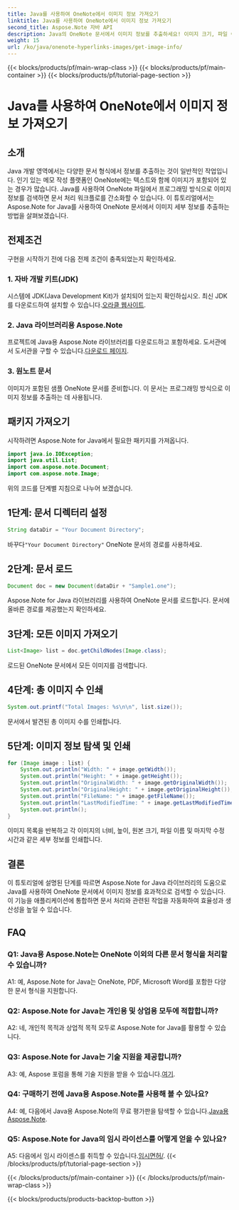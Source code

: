 ```yaml
---
title: Java를 사용하여 OneNote에서 이미지 정보 가져오기
linktitle: Java를 사용하여 OneNote에서 이미지 정보 가져오기
second_title: Aspose.Note 자바 API
description: Java의 OneNote 문서에서 이미지 정보를 추출하세요! 이미지 크기, 파일 이름 등을 확인하세요. 쉬운 단계 및 코드 예제가 포함되어 있습니다. #OneNote #Java #Aspose
weight: 15
url: /ko/java/onenote-hyperlinks-images/get-image-info/
---
```


{{< blocks/products/pf/main-wrap-class >}}
{{< blocks/products/pf/main-container >}}
{{< blocks/products/pf/tutorial-page-section >}}

# Java를 사용하여 OneNote에서 이미지 정보 가져오기

## 소개

Java 개발 영역에서는 다양한 문서 형식에서 정보를 추출하는 것이 일반적인 작업입니다. 인기 있는 메모 작성 플랫폼인 OneNote에는 텍스트와 함께 이미지가 포함되어 있는 경우가 많습니다. Java를 사용하여 OneNote 파일에서 프로그래밍 방식으로 이미지 정보를 검색하면 문서 처리 워크플로를 간소화할 수 있습니다. 이 튜토리얼에서는 Aspose.Note for Java를 사용하여 OneNote 문서에서 이미지 세부 정보를 추출하는 방법을 살펴보겠습니다.

## 전제조건

구현을 시작하기 전에 다음 전제 조건이 충족되었는지 확인하세요.

### 1. 자바 개발 키트(JDK)

시스템에 JDK(Java Development Kit)가 설치되어 있는지 확인하십시오. 최신 JDK를 다운로드하여 설치할 수 있습니다.[오라클 웹사이트](https://www.oracle.com/java/technologies/javase-jdk15-downloads.html).

### 2. Java 라이브러리용 Aspose.Note

 프로젝트에 Java용 Aspose.Note 라이브러리를 다운로드하고 포함하세요. 도서관에서 도서관을 구할 수 있습니다.[다운로드 페이지](https://releases.aspose.com/note/java/).

### 3. 원노트 문서

이미지가 포함된 샘플 OneNote 문서를 준비합니다. 이 문서는 프로그래밍 방식으로 이미지 정보를 추출하는 데 사용됩니다.

## 패키지 가져오기

시작하려면 Aspose.Note for Java에서 필요한 패키지를 가져옵니다.

```java
import java.io.IOException;
import java.util.List;
import com.aspose.note.Document;
import com.aspose.note.Image;
```

위의 코드를 단계별 지침으로 나누어 보겠습니다.

## 1단계: 문서 디렉터리 설정

```java
String dataDir = "Your Document Directory";
```

 바꾸다`"Your Document Directory"` OneNote 문서의 경로를 사용하세요.

## 2단계: 문서 로드

```java
Document doc = new Document(dataDir + "Sample1.one");
```

Aspose.Note for Java 라이브러리를 사용하여 OneNote 문서를 로드합니다. 문서에 올바른 경로를 제공했는지 확인하세요.

## 3단계: 모든 이미지 가져오기

```java
List<Image> list = doc.getChildNodes(Image.class);
```

로드된 OneNote 문서에서 모든 이미지를 검색합니다.

## 4단계: 총 이미지 수 인쇄

```java
System.out.printf("Total Images: %s\n\n", list.size());
```

문서에서 발견된 총 이미지 수를 인쇄합니다.

## 5단계: 이미지 정보 탐색 및 인쇄

```java
for (Image image : list) {
    System.out.println("Width: " + image.getWidth());
    System.out.println("Height: " + image.getHeight());
    System.out.println("OriginalWidth: " + image.getOriginalWidth());
    System.out.println("OriginalHeight: " + image.getOriginalHeight());
    System.out.println("FileName: " + image.getFileName());
    System.out.println("LastModifiedTime: " + image.getLastModifiedTime());
    System.out.println();
}
```

이미지 목록을 반복하고 각 이미지의 너비, 높이, 원본 크기, 파일 이름 및 마지막 수정 시간과 같은 세부 정보를 인쇄합니다.

## 결론

이 튜토리얼에 설명된 단계를 따르면 Aspose.Note for Java 라이브러리의 도움으로 Java를 사용하여 OneNote 문서에서 이미지 정보를 효과적으로 검색할 수 있습니다. 이 기능을 애플리케이션에 통합하면 문서 처리와 관련된 작업을 자동화하여 효율성과 생산성을 높일 수 있습니다.

## FAQ

### Q1: Java용 Aspose.Note는 OneNote 이외의 다른 문서 형식을 처리할 수 있습니까?

A1: 예, Aspose.Note for Java는 OneNote, PDF, Microsoft Word를 포함한 다양한 문서 형식을 지원합니다.

### Q2: Aspose.Note for Java는 개인용 및 상업용 모두에 적합합니까?

A2: 네, 개인적 목적과 상업적 목적 모두로 Aspose.Note for Java를 활용할 수 있습니다.

### Q3: Aspose.Note for Java는 기술 지원을 제공합니까?

 A3: 예, Aspose 포럼을 통해 기술 지원을 받을 수 있습니다.[여기](https://forum.aspose.com/c/note/28).

### Q4: 구매하기 전에 Java용 Aspose.Note를 사용해 볼 수 있나요?

 A4: 예, 다음에서 Java용 Aspose.Note의 무료 평가판을 탐색할 수 있습니다.[Java용 Aspose.Note](https://releases.aspose.com/note/java/).

### Q5: Aspose.Note for Java의 임시 라이선스를 어떻게 얻을 수 있나요?
 
 A5: 다음에서 임시 라이센스를 취득할 수 있습니다.[임시면허/](https://purchase.aspose.com/temporary-license/).
{{< /blocks/products/pf/tutorial-page-section >}}

{{< /blocks/products/pf/main-container >}}
{{< /blocks/products/pf/main-wrap-class >}}

{{< blocks/products/products-backtop-button >}}
